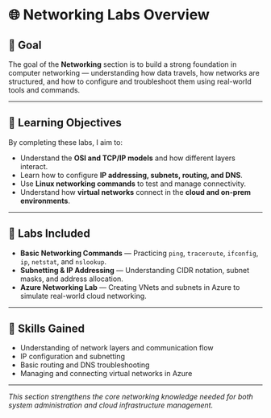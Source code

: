 # 🌐 Networking Labs Overview

## 🎯 Goal
The goal of the **Networking** section is to build a strong foundation in computer networking — understanding how data travels, how networks are structured, and how to configure and troubleshoot them using real-world tools and commands.

---

## 📘 Learning Objectives
By completing these labs, I aim to:
- Understand the **OSI and TCP/IP models** and how different layers interact.
- Learn how to configure **IP addressing, subnets, routing, and DNS**.
- Use **Linux networking commands** to test and manage connectivity.
- Understand how **virtual networks** connect in the **cloud and on-prem environments**.

---

## 🧩 Labs Included
- **Basic Networking Commands** — Practicing `ping`, `traceroute`, `ifconfig`, `ip`, `netstat`, and `nslookup`.
- **Subnetting & IP Addressing** — Understanding CIDR notation, subnet masks, and address allocation.
- **Azure Networking Lab** — Creating VNets and subnets in Azure to simulate real-world cloud networking.

---

## 🚀 Skills Gained
- Understanding of network layers and communication flow  
- IP configuration and subnetting  
- Basic routing and DNS troubleshooting  
- Managing and connecting virtual networks in Azure  

---

*This section strengthens the core networking knowledge needed for both system administration and cloud infrastructure management.*
